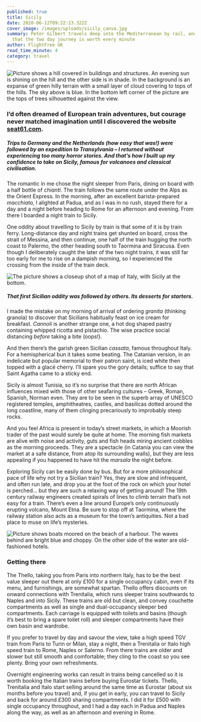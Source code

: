 ```yaml
---
published: true
title: Sicily
date: 2020-06-12T09:22:13.322Z
cover_image: /images/uploads/sicily_canva.jpg
summary: Peter Gilbert travels deep into the Mediterranean by rail, and finds
  that the two day journey is worth every minute
author: FlightFree UK
read_time_minute: 4
category: travel
---
```

![Picture shows a hill covered in buildings and structures. An evening sun is shining on the hill and the other side is in shade. In the background is an expanse of green hilly terrain with a small layer of cloud covering to tops of the hills. The sky above is blue. In the bottom left corner of the picture are the tops of trees silhouetted against the view. ](/images/uploads/view-from-enna-2.jpg "View from Enna")

### I’d often dreamed of European train adventures, but courage never matched imagination until I discovered the website [seat61.com](https://www.seat61.com/).

##### Trips to Germany and the Netherlands (how easy that was!) were followed by an expedition to Transylvania – I returned without experiencing too many horror stories. And that’s how I built up my confidence to take on Sicily, famous for volcanoes and classical civilisation.

The romantic in me chose the night sleeper from Paris, dining on board with a half bottle of *chianti.* The train follows the same route under the Alps as the Orient Express. In the morning, after an excellent barista-prepared *macchiato,* I alighted at Padua, and as I was in no rush, stayed there for a day and a night before heading to Rome for an afternoon and evening. From there I boarded a night train to Sicily.

One oddity about travelling to Sicily by train is that some of it is by train ferry. Long-distance day and night trains get shunted on board, cross the strait of Messina, and then continue, one half of the train hugging the north coast to Palermo, the other heading south to Taormina and Siracusa. Even though I deliberately caught the later of the two night trains, it was still far too early for me to rise on a dampish morning, so I experienced the crossing from the inside of the train deck.

![The picture shows a closeup shot of a map of Italy, with Sicily at the bottom. ](/images/uploads/italy-sicily.jpg)

##### That first Sicilian oddity was followed by others. Its desserts for starters.

I made the mistake on my morning of arrival of ordering *granita* (thinking granola) to discover that Sicilians habitually feast on ice cream for breakfast. *Cannoli* is another strange one, a hot dog shaped pastry containing whipped ricotta and pistachio. The wise practice social distancing *before* taking a bite (oops!). 

And then there’s the garish green Sicilian *cassata*, famous throughout Italy. For a hemispherical bun it takes some beating. The Catanian version, in an indelicate but popular memorial to their patron saint, is iced white then topped with a glacé cherry. I’ll spare you the gory details; suffice to say that Saint Agatha came to a sticky end.

Sicily is almost Tunisia, so it’s no surprise that there are north African influences mixed with those of other seafaring cultures – Greek, Roman, Spanish, Norman even. They are to be seen in the superb array of UNESCO registered temples, amphitheatres, castles, and basilicas dotted around the long coastline, many of them clinging precariously to improbably steep rocks. 

And you feel Africa is present in today’s street markets, in which a Moorish trader of the past would surely be quite at home. The morning fish markets are alive with noise and activity, guts and fish heads miring ancient cobbles as the morning proceeds. They are a spectacle (in Catania you can view the market at a safe distance, from atop its surrounding walls), but they are less appealing if you happened to have hit the *marsala* the night before.

Exploring Sicily can be easily done by bus. But for a more philosophical pace of life why not try a Sicilian train? Yes, they are slow and infrequent, and often run late, and drop you at the foot of the rock on which your hotel is perched… but they are such a relaxing way of getting around! The 19th century railway engineers created spirals of lines to climb terrain that’s not easy for a train. There’s even a line around Europe’s only continuously erupting volcano, Mount Etna. Be sure to stop off at Taormina, where the railway station also acts as a museum for the town’s antiquities. Not a bad place to muse on life’s mysteries.

![Picture shows boats moored on the beach of a harbour. The waves behind are bright blue and choppy. On the other side of the water are old-fashioned hotels. ](/images/uploads/taormina-harbour.jpg "Taormina harbour")

### Getting there

The Thello, taking you from Paris into northern Italy, has to be the best value sleeper out there at only £100 for a single occupancy cabin, even if its menu, and furnishings, are somewhat spartan. Thello offers discounts on onward connections with Trenitalia, which runs sleeper trains southwards to Naples and into Sicily. These trains are old but clean, and convey couchette compartments as well as single and dual-occupancy sleeper bed compartments. Each carriage is equipped with toilets and basins (though it’s best to bring a spare toilet roll) and sleeper compartments have their own basin and wardrobe.

If you prefer to travel by day and savour the view, take a high speed TGV train from Paris to Turin or Milan, stay a night, then a Trenitalia or Italo high speed train to Rome, Naples or Salerno. From there trains are older and slower but still smooth and comfortable; they cling to the coast so you see plenty. Bring your own refreshments.

Overnight engineering works can result in trains being cancelled so it is worth booking the Italian trains before buying Eurostar tickets. Thello, Trenitalia and Italo start selling around the same time as Eurostar (about six months before you travel) and, if you get in early, you can travel to Sicily and back for around £300 sharing compartments. I did it for £500 with single occupancy throughout, and I had a day each in Padua and Naples along the way, as well as an afternoon and evening in Rome.